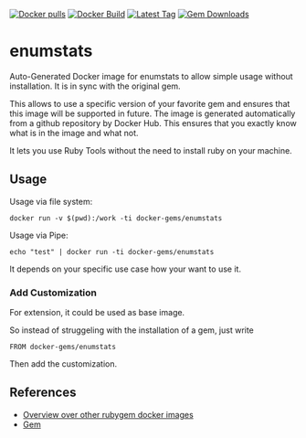 [![Docker pulls](https://img.shields.io/docker/pulls/rubygem/enumstats.svg)](https://hub.docker.com/r/rubygem/enumstats/)
[![Docker Build](https://img.shields.io/docker/automated/rubygem/enumstats.svg)](https://hub.docker.com/r/rubygem/enumstats/)
[![Latest Tag](https://img.shields.io/github/tag/docker-rubygem/enumstats.svg)](https://hub.docker.com/r/rubygem/enumstats/)
[![Gem Downloads](https://img.shields.io/gem/dt/enumstats.svg)](https://rubygems.org/gems/enumstats/)
# enumstats

Auto-Generated Docker image for enumstats to allow simple usage without installation.
It is in sync with the original gem.

This allows to use a specific version of your favorite gem and ensures that this image will be supported in future.
The image is generated automatically from a github repository by Docker Hub.
This ensures that you exactly know what is in the image and what not.

It lets you use Ruby Tools without the need to install ruby on your machine.

## Usage

Usage via file system:

`docker run -v $(pwd):/work -ti docker-gems/enumstats`

Usage via Pipe:

`echo "test" | docker run -ti docker-gems/enumstats`

It depends on your specific use case how your want to use it.

### Add Customization

For extension, it could be used as base image.

So instead of struggeling with the installation of a gem, just write

`FROM docker-gems/enumstats`

Then add the customization.

## References

 - [Overview over other rubygem docker images](https://github.com/thinkbot/docker-rubygem)
 - [Gem](https://rubygems.org/gems/enumstats/)
